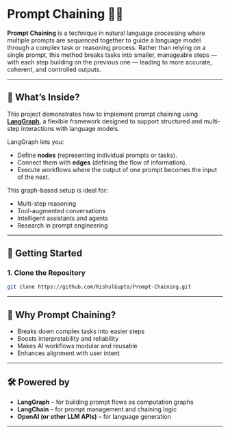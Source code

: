 # Prompt Chaining 🔗🧠

**Prompt Chaining** is a technique in natural language processing where multiple prompts are sequenced together to guide a language model through a complex task or reasoning process. Rather than relying on a single prompt, this method breaks tasks into smaller, manageable steps — with each step building on the previous one — leading to more accurate, coherent, and controlled outputs.

---

## 🧭 What’s Inside?

This project demonstrates how to implement prompt chaining using [**LangGraph**](https://github.com/langchain-ai/langgraph), a flexible framework designed to support structured and multi-step interactions with language models.

LangGraph lets you:
- Define **nodes** (representing individual prompts or tasks).
- Connect them with **edges** (defining the flow of information).
- Execute workflows where the output of one prompt becomes the input of the next.

This graph-based setup is ideal for:
- Multi-step reasoning
- Tool-augmented conversations
- Intelligent assistants and agents
- Research in prompt engineering

---

## 🚀 Getting Started

### 1. Clone the Repository

```bash
git clone https://github.com/RishulGupta/Prompt-Chaining.git
```

---

## 🧠 Why Prompt Chaining?

- Breaks down complex tasks into easier steps
- Boosts interpretability and reliability
- Makes AI workflows modular and reusable
- Enhances alignment with user intent

---

## 🛠️ Powered by

- **LangGraph** – for building prompt flows as computation graphs
- **LangChain** – for prompt management and chaining logic
- **OpenAI (or other LLM APIs)** – for language generation

---


